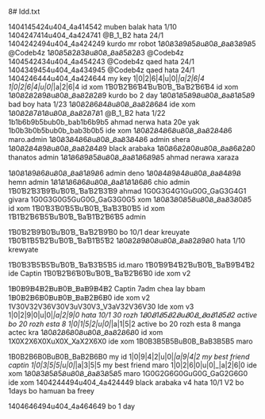 8# Idd.txt

1404145424u404_4a414542  muben balak hata 1/10
1404247414u404_4a424741  @B_1_B2 hata 24/1
1404242494u404_4a424249  kurdo mr robot
1Ᏸ0Ᏸ3Ᏸ9Ᏸ5ᏰuᏰ0Ᏸ_ᏰaᏰ3Ᏸ9Ᏸ5 @Codeb4z
1Ᏸ0Ᏸ5Ᏸ2Ᏸ3ᏰuᏰ0Ᏸ_ᏰaᏰ5Ᏸ2Ᏸ3 @Codeb4z
1404542434u404_4a454243   @Codeb4z qaed hata 24/1
1404349454u404_4a434945 @Codeb4z qaed hata 24/1
1404246444u404_4a424644 my key
1|0|2|6|4|u|0|_|a|2|6|4
1|0|2|6|4|u|0|_|a|2|6|4 id xom
1Ɓ0Ɓ2Ɓ6Ɓ4ƁuƁ0Ɓ_ƁaƁ2Ɓ6Ɓ4  id xom
1Ᏸ0Ᏸ2Ᏸ2Ᏸ9ᏰuᏰ0Ᏸ_ᏰaᏰ2Ᏸ2Ᏸ9  kurdo bo 2 day
1Ᏸ0Ᏸ1Ᏸ5Ᏸ9ᏰuᏰ0Ᏸ_ᏰaᏰ1Ᏸ5Ᏸ9  bad boy hata 1/23
1Ᏸ0Ᏸ2Ᏸ6Ᏸ4ᏰuᏰ0Ᏸ_ᏰaᏰ2Ᏸ6Ᏸ4 ide xom
1Ᏸ0Ᏸ2Ᏸ7Ᏸ1ᏰuᏰ0Ᏸ_ᏰaᏰ2Ᏸ7Ᏸ1 @B_1_B2  hata 1/22
1b1b6b9b5bub0b_bab1b6b9b5 ahmad nerwa hata 20e yak
1b0b3b0b5bub0b_bab3b0b5  ide xom
1Ᏸ0Ᏸ2Ᏸ4Ᏸ6ᏰuᏰ0Ᏸ_ᏰaᏰ2Ᏸ4Ᏸ6  maro.admin
1Ᏸ0Ᏸ3Ᏸ4Ᏸ6ᏰuᏰ0Ᏸ_ᏰaᏰ3Ᏸ4Ᏸ6  admin shera
1Ᏸ0Ᏸ2Ᏸ4Ᏸ9ᏰuᏰ0Ᏸ_ᏰaᏰ2Ᏸ4Ᏸ9 black arabaka
1Ᏸ0Ᏸ6Ᏸ2Ᏸ0ᏰuᏰ0Ᏸ_ᏰaᏰ6Ᏸ2Ᏸ0 thanatos admin
1Ᏸ1Ᏸ6Ᏸ9Ᏸ5ᏰuᏰ0Ᏸ_ᏰaᏰ1Ᏸ6Ᏸ9Ᏸ5 ahmad nerawa xaraza


1Ᏸ0Ᏸ1Ᏸ9Ᏸ6ᏰuᏰ0Ᏸ_ᏰaᏰ1Ᏸ9Ᏸ6  admin deno
1Ᏸ0Ᏸ4Ᏸ9Ᏸ4ᏰuᏰ0Ᏸ_ᏰaᏰ4Ᏸ9Ᏸ  hemn admin
1Ᏸ1Ᏸ1Ᏸ6Ᏸ6ᏰuᏰ0Ᏸ_ᏰaᏰ1Ᏸ1Ᏸ6Ᏸ6  chio admin
1Ɓ0Ɓ2Ɓ3Ɓ9ƁuƁ0Ɓ_ƁaƁ2Ɓ3Ɓ9 ahmad 
1G0G3G4G1GuG0G_GaG3G4G1  givara
1G0G3G0G5GuG0G_GaG3G0G5  xom
1Ᏸ0Ᏸ3Ᏸ0Ᏸ5ᏰuᏰ0Ᏸ_ᏰaᏰ3Ᏸ0Ᏸ5 id xom
1Ɓ0Ɓ3Ɓ0Ɓ5ƁuƁ0Ɓ_ƁaƁ3Ɓ0Ɓ5 id xom
1Ɓ1Ɓ2Ɓ6Ɓ5ƁuƁ0Ɓ_ƁaƁ1Ɓ2Ɓ6Ɓ5  admin


1Ɓ0Ɓ2Ɓ9Ɓ0ƁuƁ0Ɓ_ƁaƁ2Ɓ9Ɓ0  bo 10/1 dear kreuyate
1Ɓ0Ɓ1Ɓ5Ɓ2ƁuƁ0Ɓ_ƁaƁ1Ɓ5Ɓ2 
1Ᏸ0Ᏸ2Ᏸ9Ᏸ0ᏰuᏰ0Ᏸ_ᏰaᏰ2Ᏸ9Ᏸ0 hata 1/10 krewyate

1Ɓ0Ɓ3Ɓ5Ɓ5ƁuƁ0Ɓ_ƁaƁ3Ɓ5Ɓ5 id.maro
1Ɓ0Ɓ9Ɓ4Ɓ2ƁuƁ0Ɓ_ƁaƁ9Ɓ4Ɓ2   ide Captin
1Ɓ0Ɓ2Ɓ6Ɓ0ƁuƁ0Ɓ_ƁaƁ2Ɓ6Ɓ0  ide xom v2

1ᗽ0ᗽ9ᗽ4ᗽ2ᗽuᗽ0ᗽ_ᗽaᗽ9ᗽ4ᗽ2  Captin 7adm chea lay bbam
1ᗽ0ᗽ2ᗽ6ᗽ0ᗽuᗽ0ᗽ_ᗽaᗽ2ᗽ6ᗽ0  ide xom v2
1V30V32V36V30V3uV30V3_V3aV32V36V30  Ide xom v3
1|0|2|9|0|u|0|_|a|2|9|0 hata 10/1 30 rozh
1Ᏸ0Ᏸ1Ᏸ5Ᏸ2ᏰuᏰ0Ᏸ_ᏰaᏰ1Ᏸ5Ᏸ2   active bo 20 rozh esta 8 
1|0|1|5|2|u|0|_|a|1|5|2  active bo 20 rozh esta 8 manga actec kra
1Ᏸ0Ᏸ2Ᏸ6Ᏸ0ᏰuᏰ0Ᏸ_ᏰaᏰ2Ᏸ6Ᏸ0   id xom
1X0X2X6X0XuX0X_XaX2X6X0     ide xom
1B0B3B5B5BuB0B_BaB3B5B5  maro

1B0B2B6B0BuB0B_BaB2B6B0    my id 
1|0|9|4|2|u|0|_|a|9|4|2   my best friend captin
1|0|3|5|5|u|0|_|a|3|5|5  my best friend maro
1|0|2|6|0|u|0|_|a|2|6|0   ide xom
1Ᏸ0Ᏸ3Ᏸ5Ᏸ5ᏰuᏰ0Ᏸ_ᏰaᏰ3Ᏸ5Ᏸ5  maro
1G0G2G6G0GuG0G_GaG2G6G0  ide xom
1404244494u404_4a424449 black arabaka v4 hata 10/1
V2 bo 1days bo hamuan ba freey

1404646494u404_4a464649 bo 1 day
